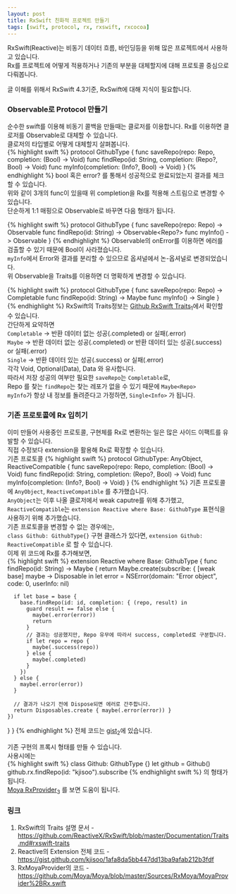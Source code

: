 ```yaml
---
layout: post
title: RxSwift 친화적 프로젝트 만들기
tags: [swift, protocol, rx, rxswift, rxcocoa]
---
```

RxSwift(Reactive)는 비동기 데이터 흐름, 바인딩등을 위해 많은 프로젝트에서 사용하고 있습니다.  
Rx를 프로젝트에 어떻게 적용하거나 기존의 부분을 대체할지에 대해 프로토콜 중심으로 다뤄봅니다.
  
글 이해를 위해서 RxSwift 4.3기준, RxSwift에 대해 지식이 필요합니다.
  
### Observable로 Protocol 만들기
순수한 swift를 이용해 비동기 콜백을 만들때는 클로저를 이용합니다.
Rx를 이용하면 클로저를 Observable로 대체할 수 있습니다.  
클로저의 타입별로 어떻게 대체할지 살펴봅니다.  
{% highlight swift %}
protocol GithubType {
  func saveRepo(repo: Repo, completion: (Bool) -> Void)
  func findRepo(id: String, completion: (Repo?, Bool) -> Void)
  func myInfo(completion: (Info?, Bool) -> Void)
}
{% endhighlight %}
bool 혹은 error? 를 통해서 성공적으로 완료되었는지 결과를 체크할 수 있습니다.  
위와 같이 3개의 func이 있을때 위 completion을 Rx를 적용해 스트림으로 변경할 수 있습니다.  
단순하게 1:1 매핑으로 Observable로 바꾸면 다음 형태가 됩니다.  

{% highlight swift %}
protocol GithubType {
  func saveRepo(repo: Repo) -> Observable<Void>
  func findRepo(id: String) -> Observable<Repo?>
  func myInfo() -> Observable<Info>
}
{% endhighlight %}
Observable의 onError를 이용하면 에러를 검출할 수 있기 때문에 Bool이 사라졌습니다.  
`myInfo`에서 Error와 결과를 분리할 수 있으므로 옵셔널에서 논-옵셔널로 변경되었습니다.  
위 Observable을 Traits를 이용하면 더 명확하게 변경할 수 있습니다.  

{% highlight swift %}
protocol GithubType {
  func saveRepo(repo: Repo) -> Completable
  func findRepo(id: String) -> Maybe<Repo>
  func myInfo() -> Single<Info>
}
{% endhighlight %}
RxSwift의 Traits정보는 [Github RxSwift Traits](https://github.com/ReactiveX/RxSwift/blob/master/Documentation/Traits.md#rxswift-traits)<sub>1</sub>에서 확인할 수 있습니다.  
간단하게 요약하면  
`Completable` -> 반환 데이터 없는 성공(.completed) or 실패(.error)  
`Maybe` -> 반환 데이터 없는 성공(.completed) or 반환 데이터 있는 성공(.success) or 실패(.error)  
`Single` -> 반환 데이터 있는 성공(.success) or 실패(.error)  
각각 Void, Optional(Data), Data 와 유사합니다.  
따라서 저장 성공의 여부만 필요한 `saveRepo`는 `Completable`로,  
Repo 를 찾는 `findRepo`는 찾는 레포가 없을 수 있기 때문에 `Maybe<Repo>`  
`myInfo`가 항상 내 정보를 돌려준다고 가정하면, `Single<Info>` 가 됩니다.  
  
### 기존 프로토콜에 Rx 입히기
이미 만들어 사용중인 프로토콜, 구현체를 Rx로 변환하는 일은 많은 사이드 이팩트를 유발할 수 있습니다.  
직접 수정보다 extension을 활용해 Rx로 확장할 수 있습니다.  
기존 프로토콜 
{% highlight swift %}
protocol GithubType: AnyObject, ReactiveCompatible {
  func saveRepo(repo: Repo, completion: (Bool) -> Void)
  func findRepo(id: String, completion: (Repo?, Bool) -> Void)
  func myInfo(completion: (Info?, Bool) -> Void)
}
{% endhighlight %}
기존 프로토콜에 `AnyObject`, `ReactiveCompatible` 를 추가했습니다.  
`AnyObject`는 이후 나올 클로저에서 weak caputre를 위해 추가했고,  
`ReactiveCompatible`는 `extension Reactive where Base: GithubType` 표현식을 사용하기 위해 추가했습니다.   
기존 프로토콜을 변경할 수 없는 경우에는,  
`class Github: GithubType{}` 구현 클래스가 있다면, `extension Github: ReactiveCompatible` 로 할 수 있습니다.  
이제 위 코드에 Rx를 추가해보면,  
{% highlight swift %}
extension Reactive where Base: GithubType {
   func findRepo(id: String) -> Maybe<Repo> {
    return Maybe.create(subscribe: { [weak base] maybe -> Disposable in
      let error = NSError(domain: "Error object", code: 0, userInfo: nil)

      if let base = base {
        base.findRepo(id: id, completion: { (repo, result) in
          guard result == false else {
            maybe(.error(error))
            return
          }
          // 결과는 성공했지만, Repo 유무에 따라서 success, completed로 구분합니다.
          if let repo = repo {
            maybe(.success(repo))
          } else {
            maybe(.completed)
          }
        })
      } else {
        maybe(.error(error))
      }

      // 결과가 나오기 전에 Dispose되면 에러로 간주합니다.
      return Disposables.create { maybe(.error(error)) }
    })
  }
}
{% endhighlight %} 
전체 코드는 [gist](https://gist.github.com/kjisoo/1afa8da5bb447dd13ba9afab212b3fdf)<sub>2</sub>에 있습니다.  
  
기존 구현의 프록시 형태를 만들 수 있습니다.  
사용시에는  
{% highlight swift %}
class Github: GithubType {}
let github = Github()
github.rx.findRepo(id: "kjisoo").subscribe
{% endhighlight swift %}
의 형태가 됩니다.  
[Moya RxProvider](https://github.com/Moya/Moya/blob/master/Sources/RxMoya/MoyaProvider%2BRx.swift)<sub>3</sub> 를 보면 도움이 됩니다.  
  
### 링크
1. RxSwift의 Traits 설명 문서 - https://github.com/ReactiveX/RxSwift/blob/master/Documentation/Traits.md#rxswift-traits
2. Reactive의 Extension 전체 코드 - https://gist.github.com/kjisoo/1afa8da5bb447dd13ba9afab212b3fdf
3. RxMoyaProvider의 코드 - https://github.com/Moya/Moya/blob/master/Sources/RxMoya/MoyaProvider%2BRx.swift
